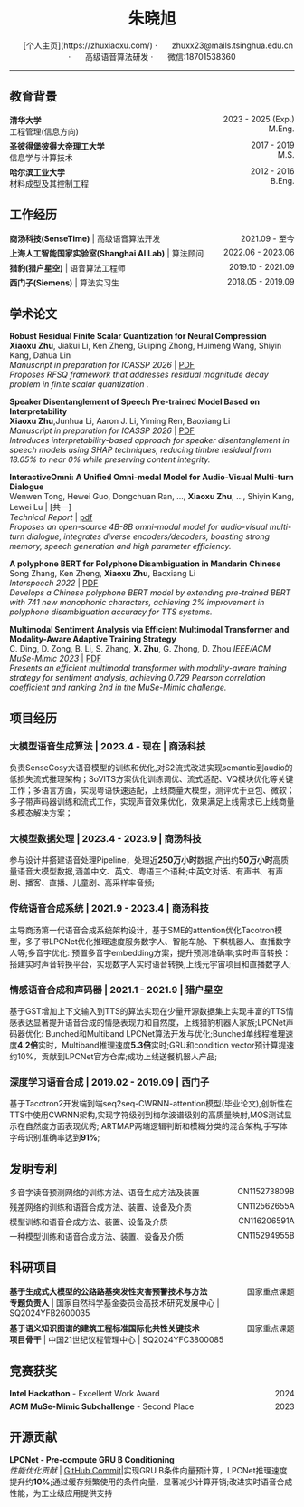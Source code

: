 <center>
    <h1>朱晓旭</h1>
    <div>
        <span>
            <img width="18px">
            [个人主页](https://zhuxiaoxu.com/)
        </span>
       ·
        <span>
            <img width="18px">
            zhuxx23@mails.tsinghua.edu.cn
        </span>
        ·
        <span>
            <img width="18px">
            高级语音算法研发
        </span>
        ·
        <span>
            <img width="18px">
            微信:18701538360
        </span>
    </div>
</center>

---

## 教育背景

<div style="display: flex; justify-content: space-between; align-items: flex-start; margin-bottom: 6px; font-size: 14px;">
<div>
<strong>清华大学</strong><br>
工程管理(信息方向)
</div>
<div style="text-align: right; white-space: nowrap;">
2023 - 2025 (Exp.)<br>
M.Eng.
</div>
</div>

<div style="display: flex; justify-content: space-between; align-items: flex-start; margin-bottom: 6px; font-size: 14px;">
<div>
<strong>圣彼得堡彼得大帝理工大学</strong><br>
信息学与计算技术
</div>
<div style="text-align: right; white-space: nowrap;">
2017 - 2019<br>
M.S.
</div>
</div>

<div style="display: flex; justify-content: space-between; align-items: flex-start; margin-bottom: 6px; font-size: 14px;">
<div>
<strong>哈尔滨工业大学</strong><br>
材料成型及其控制工程
</div>
<div style="text-align: right; white-space: nowrap;">
2012 - 2016<br>
B.Eng.
</div>
</div>

## 工作经历

<div style="display: flex; justify-content: space-between; align-items: flex-start; margin-bottom: 6px; font-size: 14px;">
<div>
<strong>商汤科技(SenseTime)</strong> | 高级语音算法开发
</div>
<div style="text-align: right; white-space: nowrap;">
2021.09 - 至今
</div>
</div>

<div style="display: flex; justify-content: space-between; align-items: flex-start; margin-bottom: 6px; font-size: 14px;">
<div>
<strong>上海人工智能国家实验室(Shanghai AI Lab)</strong> | 算法顾问
</div>
<div style="text-align: right; white-space: nowrap;">
2022.06 - 2023.06
</div>
</div>

<div style="display: flex; justify-content: space-between; align-items: flex-start; margin-bottom: 6px; font-size: 14px;">
<div>
<strong>猎豹(猎户星空)</strong> | 语音算法工程师
</div>
<div style="text-align: right; white-space: nowrap;">
2019.10 - 2021.09
</div>
</div>

<div style="display: flex; justify-content: space-between; align-items: flex-start; margin-bottom: 6px; font-size: 14px;">
<div>
<strong>西门子(Siemens)</strong> | 算法实习生
</div>
<div style="text-align: right; white-space: nowrap;">
2018.05 - 2019.09
</div>
</div>


## 学术论文

**Robust Residual Finite Scalar Quantization for Neural Compression**  
**Xiaoxu Zhu**, Jiakui Li, Ken Zheng, Guiping Zhong, Huimeng Wang, Shiyin Kang, Dahua Lin  
*Manuscript in preparation for ICASSP 2026* | [PDF](https://cmsworkshops.com/ICASSP2026/Papers/Uploads/Proposals/PaperNum/17883/20250918064421_486976_17883.pdf)  
*Proposes RFSQ framework that addresses residual magnitude decay problem in finite scalar quantization .*

**Speaker Disentanglement of Speech Pre-trained Model Based on Interpretability**  
**Xiaoxu Zhu**,Junhua Li, Aaron J. Li, Yiming Ren, Baoxiang Li  
*Manuscript in preparation for ICASSP 2026* | [PDF](https://cmsworkshops.com/ICASSP2026/Papers/Uploads/Proposals/PaperNum/16492/20250918064850_184179_16492.pdf)  
*Introduces interpretability-based approach for speaker disentanglement in speech models using SHAP techniques, reducing timbre residual from 18.05% to near 0% while preserving content integrity.*

**InteractiveOmni: A Unified Omni-modal Model for Audio-Visual Multi-turn Dialogue**  
Wenwen Tong, Hewei Guo, Dongchuan Ran, ...,  **Xiaoxu Zhu**, ..., Shiyin Kang, Lewei Lu | [共一]  
*Technical Report* | [pdf](https://arxiv.org/pdf/2510.13747)  
*Proposes an open-source 4B-8B omni-modal model for audio-visual multi-turn dialogue, integrates diverse encoders/decoders, boasting strong memory, speech generation and high parameter efficiency.*

**A polyphone BERT for Polyphone Disambiguation in Mandarin Chinese**  
Song Zhang, Ken Zheng, **Xiaoxu Zhu**, Baoxiang Li  
*Interspeech 2022* | [PDF](https://www.isca-archive.org/interspeech_2022/zhang22b_interspeech.pdf)  
*Develops a Chinese polyphone BERT model by extending pre-trained BERT with 741 new monophonic characters, achieving 2% improvement in polyphone disambiguation accuracy for TTS systems.*

**Multimodal Sentiment Analysis via Efficient Multimodal Transformer and Modality-Aware Adaptive Training Strategy**  
C. Ding, D. Zong, B. Li, S. Zhang, **X. Zhu**, G. Zhong, D. Zhou
*IEEE/ACM MuSe-Mimic 2023* | [PDF](https://dl.acm.org/doi/10.1145/3606039.3613113)  
*Presents an efficient multimodal transformer with modality-aware training strategy for sentiment analysis, achieving 0.729 Pearson correlation coefficient and ranking 2nd in the MuSe-Mimic challenge.*

## 项目经历

<div style="font-size: 14px;">

### 大模型语音生成算法 | 2023.4 - 现在 | 商汤科技
负责SenseCosy大语音模型的训练和优化,对S2流式改进实现semantic到audio的低损失流式推理架构；SoVITS方案优化训练调优、流式适配、VQ模块优化等关键工作；多语言方面，实现粤语快速适配，上线商量大模型，测评优于豆包、微软；多子带声码器训练和流式工作，实现声音效果优化，效果满足上线需求已上线商量多模态解决方案；

### 大模型数据处理 | 2023.4 - 2023.9 | 商汤科技  
参与设计并搭建语音处理Pipeline，处理近**250万小时**数据,产出约**50万小时**高质量语音大模型数据,涵盖中文、英文、粤语三个语种;中英文对话、有声书、有声剧、播客、直播、儿童剧、高采样率音频;

### 传统语音合成系统 | 2021.9 - 2023.4 | 商汤科技   
主导商汤第一代语音合成系统架构设计，基于SME的attention优化Tacotron模型，多子带LPCNet优化推理速度服务数字人、智能车舱、下棋机器人、直播数字人等;多音字优化: 预置多音字embedding方案，提升预测准确率;实时声音转换：搭建实时声音转换平台，实现数字人实时语音转换,上线元宇宙项目和直播数字人;

### 情感语音合成和声码器 | 2021.1 - 2021.9 | 猎户星空
基于GST增加上下文输入到TTS的算法实现在少量开源数据集上实现丰富的TTS情感表达显著提升语音合成的情感表现力和自然度，上线猎豹机器人家族;LPCNet声码器优化: Bunched和Multiband LPCNet算法开发与优化;Bunched单线程推理速度**4.2倍**实时，Multiband推理速度**5.3倍**实时;GRU和condition vector预计算提速约10%，贡献到LPCNet官方仓库;成功上线送餐机器人产品;

### 深度学习语音合成 | 2019.02 - 2019.09 | 西门子        
基于Tacotron2开发端到端seq2seq-CWRNN-attention模型(毕业论文),创新性在TTS中使用CWRNN架构,实现字符级别到梅尔波谱级别的高质量映射,MOS测试显示在自然度方面表现优秀; ARTMAP两端逻辑判断和模糊分类的混合架构,手写体字母识别准确率达到**91%**;

</div>

## 发明专利

<div style="display: flex; justify-content: space-between; align-items: flex-start; margin-bottom: 6px; font-size: 14px;">
<div>
多音字读音预测网络的训练方法、语音生成方法及装置
</div>
<div style="text-align: right; white-space: nowrap;">
CN115273809B
</div>
</div>

<div style="display: flex; justify-content: space-between; align-items: flex-start; margin-bottom: 6px; font-size: 14px;">
<div>
残差网络的训练和语音合成方法、装置、设备及介质
</div>
<div style="text-align: right; white-space: nowrap;">
CN112562655A
</div>
</div>

<div style="display: flex; justify-content: space-between; align-items: flex-start; margin-bottom: 6px; font-size: 14px;">
<div>
模型训练和语音合成方法、装置、设备及介质
</div>
<div style="text-align: right; white-space: nowrap;">
CN116206591A
</div>
</div>

<div style="display: flex; justify-content: space-between; align-items: flex-start; margin-bottom: 6px; font-size: 14px;">
<div>
一种模型训练和语音合成方法、装置、设备及介质
</div>
<div style="text-align: right; white-space: nowrap;">
CN115294955B
</div>
</div>

## 科研项目

<div style="display: flex; justify-content: space-between; align-items: flex-start; margin-bottom: 8px; font-size: 14px;">
<div>
<strong>基于生成式大模型的公路路基突发性灾害预警技术与方法</strong><br>
<strong>专题负责人</strong> | 国家自然科学基金委员会高技术研究发展中心 | SQ2024YFB2600035
</div>
<div style="text-align: right; white-space: nowrap;">
国家重点课题
</div>
</div>

<div style="display: flex; justify-content: space-between; align-items: flex-start; margin-bottom: 8px; font-size: 14px;">
<div>
<strong>基于语义知识图谱的建筑工程标准国际化共性关键技术</strong><br>
<strong>项目骨干</strong> | 中国21世纪议程管理中心 | SQ2024YFC3800085
</div>
<div style="text-align: right; white-space: nowrap;">
国家重点课题
</div>
</div>


## 竞赛获奖

<div style="display: flex; justify-content: space-between; align-items: flex-start; margin-bottom: 6px; font-size: 14px;">
<div>
<strong>Intel Hackathon</strong> - Excellent Work Award
</div>
<div style="text-align: right; white-space: nowrap;">
2024
</div>
</div>

<div style="display: flex; justify-content: space-between; align-items: flex-start; margin-bottom: 6px; font-size: 14px;">
<div>
<strong>ACM MuSe-Mimic Subchallenge</strong> - Second Place
</div>
<div style="text-align: right; white-space: nowrap;">
2023
</div>
</div>

## 开源贡献

<div style="font-size: 14px;">

**LPCNet - Pre-compute GRU B Conditioning**   
*性能优化贡献* | [GitHub Commit](https://github.com/xiph/LPCNet/commit/c1e85f88d908533c5600dbdd800ac589e15747f4)|实现GRU B条件向量预计算，LPCNet推理速度提升约**10%**;通过缓存频繁使用的条件向量，显著减少计算开销;改进实时语音合成性能，为工业级应用提供支持

</div>


